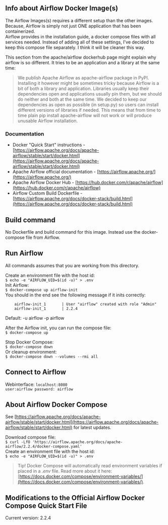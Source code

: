 ## Info about Airflow Docker Image(s)
The Airflow Images(s) requires a different setup than the other images. Because, Airflow is simply not just ONE application that has been containerized.  
Airflow provides in the installation guide, a docker compose files with all services needed. Instead of adding all of these settings, I've decided to keep this compose file separately. I think it will be cleaner this way.  

This section from the apache/airflow dockerhub page might explain why airflow is so different. It tries to be an application and a library at the same time:  
> We publish Apache Airflow as apache-airflow package in PyPI. Installing it however might be sometimes tricky because Airflow is a bit of both a library and application. Libraries usually keep their dependencies open and applications usually pin them, but we should do neither and both at the same time. We decided to keep our dependencies as open as possible (in setup.py) so users can install different versions of libraries if needed. This means that from time to time plain pip install apache-airflow will not work or will produce unusable Airflow installation.

### Documentation  
- Docker "Quick Start" instructions - [https://airflow.apache.org/docs/apache-airflow/stable/start/docker.html](https://airflow.apache.org/docs/apache-airflow/stable/start/docker.html)  
- Apache Airflow official documentation - [https://airflow.apache.org/](https://airflow.apache.org/)  
- Apache Airflow Docker Hub - [https://hub.docker.com/r/apache/airflow](https://hub.docker.com/r/apache/airflow)  
- Airflow Custom Build Dockerfile - [https://airflow.apache.org/docs/docker-stack/build.html](https://airflow.apache.org/docs/docker-stack/build.html)  

## Build command  
No Dockerfile and build command for this image. Instead use the docker-compose file from Airflow.  

## Run Airflow  
All commands assumes that you are working from this directory.   

Create an environment file with the host id:  
    `$ echo -e "AIRFLOW_UID=$(id -u)" > .env`  
Init Airflow:  
    `$ docker-compose up airflow-init`  
You should in the end see the following message if it inits correctly:  
```
    airflow-init_1       | User "airflow" created with role "Admin"  
    airflow-init_1       | 2.2.4  
```  
Default: -u airflow -p airflow

After the Airflow init, you can run the compose file:  
    `$ docker-compose up`  

Stop Docker Compose:  
    `$ docker-compose down`  
Or cleanup environment:  
    `$ docker-compose down --volumes --rmi all`  

## Connect to Airflow  
Webinterface: `localhost:8080`  
    `user:airflow password: airflow`  

## About Airflow Docker Compose  
See [https://airflow.apache.org/docs/apache-airflow/stable/start/docker.html](https://airflow.apache.org/docs/apache-airflow/stable/start/docker.html) for latest updates.  

Download compose file:  
    `$ curl -LfO 'https://airflow.apache.org/docs/apache-airflow/2.2.4/docker-compose.yaml'`  
Create an environment file with the host id:  
    `$ echo -e "AIRFLOW_UID=$(id -u)" > .env`  

 > Tip! Docker Compose will automatically read environment variables if placed in a *.env* file. Read more about it here: [https://docs.docker.com/compose/environment-variables/](https://docs.docker.com/compose/environment-variables/).  

## Modifications to the Official Airflow Docker Compose Quick Start File  
Current version: 2.2.4  

